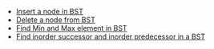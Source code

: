 - [Insert a node in BST](https://github.com/mansi05041/Love_babbar_DSA_sheet/tree/main/BST/1.Insert_NodeBST)
- [Delete a node from BST](https://github.com/mansi05041/Love_babbar_DSA_sheet/tree/main/BST/2.Delete_NodeBST)
- [Find Min and Max element in BST](https://github.com/mansi05041/Love_babbar_DSA_sheet/tree/main/BST/3.Min_Max_Node)
- [Find inorder successor and inorder predecessor in a BST](https://github.com/mansi05041/Love_babbar_DSA_sheet/tree/main/BST/4.Pre_suc)
